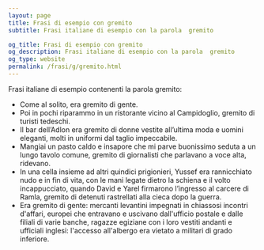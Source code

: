 ```yaml
---
layout: page
title: Frasi di esempio con gremito 
subtitle: Frasi italiane di esempio con la parola  gremito

og_title: Frasi di esempio con gremito 
og_description: Frasi italiane di esempio con la parola  gremito
og_type: website
permalink: /frasi/g/gremito.html
---
```


Frasi italiane di esempio contenenti la parola gremito:


- Come al solito, era gremito di gente.
- Poi in pochi riparammo in un ristorante vicino al Campidoglio, gremito di turisti tedeschi.
- Il bar dell’Adlon era gremito di donne vestite all’ultima moda e uomini eleganti, molti in uniformi dal taglio impeccabile.
- Mangiai un pasto caldo e insapore che mi parve buonissimo seduta a un lungo tavolo comune, gremito di giornalisti che parlavano a voce alta, ridevano.
- In una cella insieme ad altri quindici prigionieri, Yussef era rannicchiato nudo e in fin di vita, con le mani legate dietro la schiena e il volto incappucciato, quando David e Yarel firmarono l’ingresso al carcere di Ramla, gremito di detenuti rastrellati alla cieca dopo la guerra.
- Era gremito di gente: mercanti levantini impegnati in chiassosi incontri d'affari, europei che entravano e uscivano dall'ufficio postale e dalle filiali di varie banche, ragazze egiziane con i loro vestiti andanti e ufficiali inglesi: l'accesso all'albergo era vietato a militari di grado inferiore.
